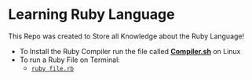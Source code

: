 # Learning Ruby Language

This Repo was created to Store all Knowledge about the Ruby Language!

* To Install the Ruby Compiler run the file called [**Compiler.sh**]() on Linux
* To run a Ruby File on Terminal:
    * [`ruby file.rb`]()
